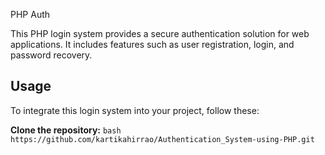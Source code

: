 PHP Auth

This PHP login system provides a secure authentication solution for web applications. It includes features such as user registration, login, and password recovery.

## Usage

To integrate this login system into your project, follow these:


**Clone the repository:**
    ```bash
   https://github.com/kartikahirrao/Authentication_System-using-PHP.git
    ```
